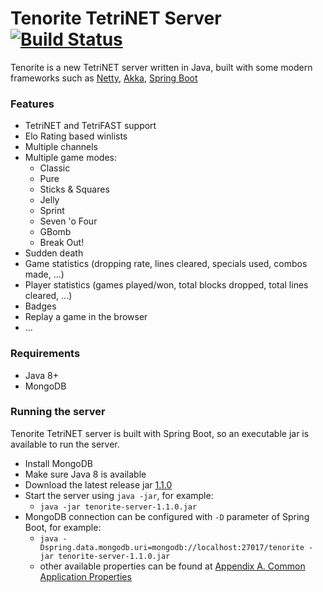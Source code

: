 # Tenorite TetriNET Server [![Build Status](https://travis-ci.org/jsiebens/tenorite.svg?branch=master)](https://travis-ci.org/jsiebens/tenorite)

Tenorite is a new TetriNET server written in Java, 
built with some modern frameworks such as [Netty](http://netty.io), [Akka](http://akka.io), [Spring Boot](http://projects.spring.io/spring-boot)

### Features

* TetriNET and TetriFAST support
* Elo Rating based winlists
* Multiple channels
* Multiple game modes:
    * Classic
    * Pure
    * Sticks & Squares
    * Jelly
    * Sprint
    * Seven 'o Four
    * GBomb
    * Break Out!
* Sudden death
* Game statistics (dropping rate, lines cleared, specials used, combos made, ...)
* Player statistics (games played/won, total blocks dropped, total lines cleared, ...)
* Badges
* Replay a game in the browser
* ...

### Requirements

* Java 8+
* MongoDB

### Running the server

Tenorite TetriNET server is built with Spring Boot, so an executable jar is available to run the server.

* Install MongoDB
* Make sure Java 8 is available
* Download the latest release jar [1.1.0](https://github.com/jsiebens/tenorite/releases/download/v1.1.0/tenorite-server-1.1.0.jar)
* Start the server using `java -jar`, for example:
    * `java -jar tenorite-server-1.1.0.jar`
* MongoDB connection can be configured with `-D` parameter of Spring Boot, for example:
    * `java -Dspring.data.mongodb.uri=mongodb://localhost:27017/tenorite -jar tenorite-server-1.1.0.jar`
    * other available properties can be found at [Appendix A. Common Application Properties](http://docs.spring.io/spring-boot/docs/current/reference/html/common-application-properties.html)